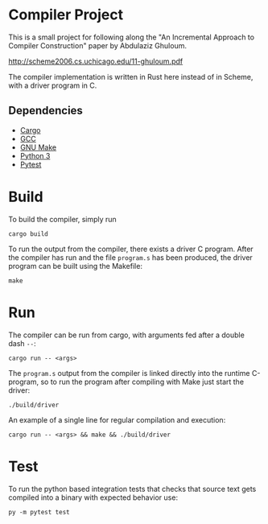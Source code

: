 # Compiler Project
This is a small project for following along the "An Incremental Approach to
Compiler Construction" paper by Abdulaziz Ghuloum.

http://scheme2006.cs.uchicago.edu/11-ghuloum.pdf

The compiler implementation is written in Rust here instead of in Scheme, with
a driver program in C.

## Dependencies
- [Cargo](https://www.rust-lang.org/learn/get-started)
- [GCC](https://gcc.gnu.org/)
- [GNU Make](https://www.gnu.org/software/make/)
- [Python 3](https://www.python.org/downloads/)
- [Pytest](https://docs.pytest.org/)

# Build
To build the compiler, simply run

```
cargo build
```

To run the output from the compiler, there exists a driver C program. After the
compiler has run and the file `program.s` has been produced, the driver program
can be built using the Makefile:

```
make
```

# Run
The compiler can be run from cargo, with arguments fed after a double dash `--`:

```
cargo run -- <args>
```

The `program.s` output from the compiler is linked directly into the runtime
C-program, so to run the program after compiling with Make just start the
driver:

```
./build/driver
```

An example of a single line for regular compilation and execution:

```
cargo run -- <args> && make && ./build/driver
```

# Test
To run the python based integration tests that checks that source text gets
compiled into a binary with expected behavior use:


```
py -m pytest test
```
